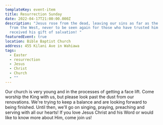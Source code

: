 ```yaml
---
templateKey: event-item
title: Resurrection Sunday
date: 2022-04-17T21:00:00.000Z
description: "Jesus rose from the dead, leaving our sins as far as the East is
  from the West, never to be seen again for those who have trusted him &
  received his gift of salvation! "
featuredEvent: true
location: Bible Baptist Church
address: 455 Kilani Ave in Wahiawa
tags:
  - Easter
  - resurrection
  - Jesus
  - Christ
  - Church
  - ""
---
```

Our church is very young and in the processes of getting a face lift. Come worship the King with us, but please look past the dust from our renovations. We're trying to keep a balance and are looking forward to being finished. Until then, we'll go on singing, praying, preaching and serving with all our hearts! If you love Jesus Christ and his Word or would like to know more about Him, come join us!